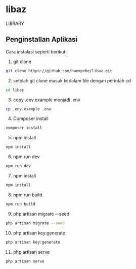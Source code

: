 ﻿# libaz
LIBRARY

## Penginstallan Aplikasi

Cara instalasi seperti berikut:

1. git clone
```bash
git clone https://github.com/haempebe/libaz.git
```
2. setelah git clone masuk kedalam file dengan perintah cd
```bash
cd libaz
```
3. copy .env.example menjadi .env
```bash
cp .env.example .env
```
4. Composer install
```bash
composer install
```
5. npm install
```bash
npm install
```
6. npm run dev
```bash
npm run dev
```
7. npm install
```bash
npm install
```
8. npm run build
```bash
npm run build
```
9. php artisan migrate --seed
```bash
php artisan migrate --seed
```
10. php artisan key:generate
```bash
php artisan key:generate
```
11. php artisan serve
```bash
php artisan serve
```
